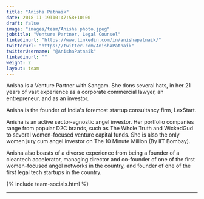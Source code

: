```yaml
---
title: "Anisha Patnaik"
date: 2018-11-19T10:47:58+10:00
draft: false
image: "images/team/Anisha photo.jpeg"
jobtitle: "Venture Partner, Legal Counsel"
linkedinurl: "https://www.linkedin.com/in/anishapatnaik/"
twitterurl: "https://twitter.com/AnishaPatnaik"
twitterUsername: "@AnishaPatnaik"
linkedinurl: ""
weight: 2
layout: team
---
```


Anisha is a Venture Partner with Sangam. She dons several hats, in her 21 years of vast experience as a corporate commercial lawyer, an entrepreneur, and as an investor.

Anisha is the founder of India's foremost startup consultancy firm, LexStart.

Anisha is an active sector-agnostic angel investor. Her portfolio companies range from popular D2C brands, such as The Whole Truth and WickedGud to several women-focused venture capital funds. She is also the only women jury cum angel investor on The 10 Minute Million (By IIT Bombay).

Anisha also boasts of a diverse experience from being a founder of a cleantech accelerator, managing director and co-founder of one of the first women-focused angel networks in the country, and founder of one of the first legal tech startups in the country.

{% include team-socials.html %}

<hr/>

